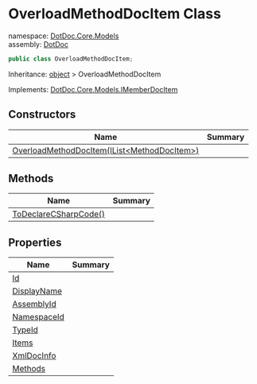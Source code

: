 ﻿# OverloadMethodDocItem Class

namespace: [DotDoc\.Core\.Models](../DotDoc.Core.Models.md)<br />
assembly: [DotDoc](../../DotDoc.md)



```csharp
public class OverloadMethodDocItem;
```

Inheritance: [object](https://docs.microsoft.com/dotnet/api/System.Object) > OverloadMethodDocItem

Implements: [DotDoc\.Core\.Models\.IMemberDocItem](../../DotDoc/DotDoc.Core.Models/IMemberDocItem.md)

## Constructors

| Name | Summary |
|------|---------|
| [OverloadMethodDocItem\(IList\<MethodDocItem\>\)](./OverloadMethodDocItem/$ctor.md) |  |

## Methods

| Name | Summary |
|------|---------|
| [ToDeclareCSharpCode\(\)](./OverloadMethodDocItem/ToDeclareCSharpCode.md) |  |

## Properties

| Name | Summary |
|------|---------|
| [Id](./OverloadMethodDocItem/Id.md) |  |
| [DisplayName](./OverloadMethodDocItem/DisplayName.md) |  |
| [AssemblyId](./OverloadMethodDocItem/AssemblyId.md) |  |
| [NamespaceId](./OverloadMethodDocItem/NamespaceId.md) |  |
| [TypeId](./OverloadMethodDocItem/TypeId.md) |  |
| [Items](./OverloadMethodDocItem/Items.md) |  |
| [XmlDocInfo](./OverloadMethodDocItem/XmlDocInfo.md) |  |
| [Methods](./OverloadMethodDocItem/Methods.md) |  |

